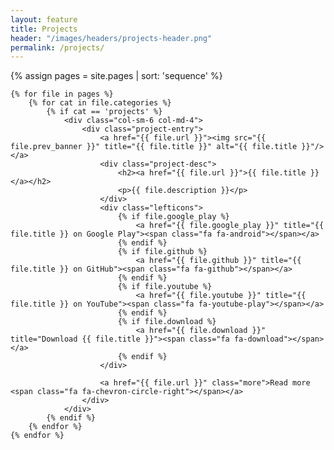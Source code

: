 ```yaml
---
layout: feature
title: Projects
header: "/images/headers/projects-header.png"
permalink: /projects/
---
```


{% assign pages = site.pages | sort: 'sequence' %}

<div class="row">

    {% for file in pages %}
        {% for cat in file.categories %}
            {% if cat == 'projects' %}
                <div class="col-sm-6 col-md-4">
                    <div class="project-entry">
                        <a href="{{ file.url }}"><img src="{{ file.prev_banner }}" title="{{ file.title }}" alt="{{ file.title }}"/></a>
                        <div class="project-desc">
                            <h2><a href="{{ file.url }}">{{ file.title }}</a></h2>
                            <p>{{ file.description }}</p>
                        </div>
                        <div class="lefticons">
                            {% if file.google_play %}
                                <a href="{{ file.google_play }}" title="{{ file.title }} on Google Play"><span class="fa fa-android"></span></a>
                            {% endif %}
                            {% if file.github %}
                                <a href="{{ file.github }}" title="{{ file.title }} on GitHub"><span class="fa fa-github"></span></a>
                            {% endif %}
                            {% if file.youtube %}
                                <a href="{{ file.youtube }}" title="{{ file.title }} on YouTube"><span class="fa fa-youtube-play"></span></a>
                            {% endif %}
                            {% if file.download %}
                                <a href="{{ file.download }}" title="Download {{ file.title }}"><span class="fa fa-download"></span></a>
                            {% endif %}
                        </div>
                        
                        <a href="{{ file.url }}" class="more">Read more <span class="fa fa-chevron-circle-right"></span></a>
                    </div>
                </div>
            {% endif %}
        {% endfor %}
    {% endfor %}

</div>